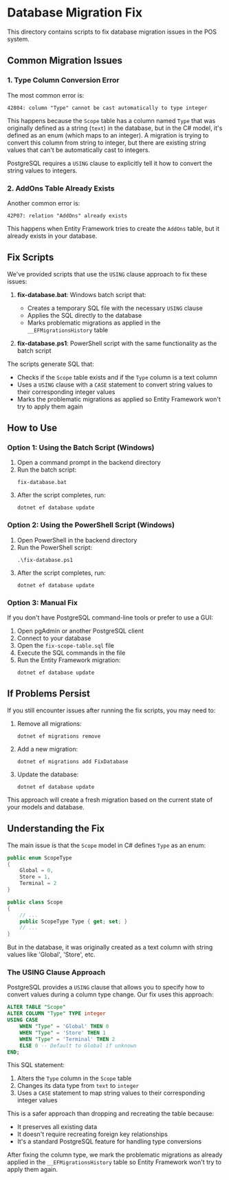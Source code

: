 # Database Migration Fix

This directory contains scripts to fix database migration issues in the POS system.

## Common Migration Issues

### 1. Type Column Conversion Error

The most common error is:

```
42804: column "Type" cannot be cast automatically to type integer
```

This happens because the `Scope` table has a column named `Type` that was originally defined as a string (`text`) in the database, but in the C# model, it's defined as an enum (which maps to an integer). A migration is trying to convert this column from string to integer, but there are existing string values that can't be automatically cast to integers.

PostgreSQL requires a `USING` clause to explicitly tell it how to convert the string values to integers.

### 2. AddOns Table Already Exists

Another common error is:

```
42P07: relation "AddOns" already exists
```

This happens when Entity Framework tries to create the `AddOns` table, but it already exists in your database.

## Fix Scripts

We've provided scripts that use the `USING` clause approach to fix these issues:

1. **fix-database.bat**: Windows batch script that:
   - Creates a temporary SQL file with the necessary `USING` clause
   - Applies the SQL directly to the database
   - Marks problematic migrations as applied in the `__EFMigrationsHistory` table

2. **fix-database.ps1**: PowerShell script with the same functionality as the batch script

The scripts generate SQL that:
- Checks if the `Scope` table exists and if the `Type` column is a text column
- Uses a `USING` clause with a `CASE` statement to convert string values to their corresponding integer values
- Marks the problematic migrations as applied so Entity Framework won't try to apply them again

## How to Use

### Option 1: Using the Batch Script (Windows)

1. Open a command prompt in the backend directory
2. Run the batch script:
   ```
   fix-database.bat
   ```
3. After the script completes, run:
   ```
   dotnet ef database update
   ```

### Option 2: Using the PowerShell Script (Windows)

1. Open PowerShell in the backend directory
2. Run the PowerShell script:
   ```
   .\fix-database.ps1
   ```
3. After the script completes, run:
   ```
   dotnet ef database update
   ```

### Option 3: Manual Fix

If you don't have PostgreSQL command-line tools or prefer to use a GUI:

1. Open pgAdmin or another PostgreSQL client
2. Connect to your database
3. Open the `fix-scope-table.sql` file
4. Execute the SQL commands in the file
5. Run the Entity Framework migration:
   ```
   dotnet ef database update
   ```

## If Problems Persist

If you still encounter issues after running the fix scripts, you may need to:

1. Remove all migrations:
   ```
   dotnet ef migrations remove
   ```

2. Add a new migration:
   ```
   dotnet ef migrations add FixDatabase
   ```

3. Update the database:
   ```
   dotnet ef database update
   ```

This approach will create a fresh migration based on the current state of your models and database.

## Understanding the Fix

The main issue is that the `Scope` model in C# defines `Type` as an enum:

```csharp
public enum ScopeType
{
    Global = 0,
    Store = 1,
    Terminal = 2
}

public class Scope
{
    // ...
    public ScopeType Type { get; set; }
    // ...
}
```

But in the database, it was originally created as a text column with string values like 'Global', 'Store', etc.

### The USING Clause Approach

PostgreSQL provides a `USING` clause that allows you to specify how to convert values during a column type change. Our fix uses this approach:

```sql
ALTER TABLE "Scope"
ALTER COLUMN "Type" TYPE integer
USING CASE
    WHEN "Type" = 'Global' THEN 0
    WHEN "Type" = 'Store' THEN 1
    WHEN "Type" = 'Terminal' THEN 2
    ELSE 0 -- Default to Global if unknown
END;
```

This SQL statement:
1. Alters the `Type` column in the `Scope` table
2. Changes its data type from `text` to `integer`
3. Uses a `CASE` statement to map string values to their corresponding integer values

This is a safer approach than dropping and recreating the table because:
- It preserves all existing data
- It doesn't require recreating foreign key relationships
- It's a standard PostgreSQL feature for handling type conversions

After fixing the column type, we mark the problematic migrations as already applied in the `__EFMigrationsHistory` table so Entity Framework won't try to apply them again.
